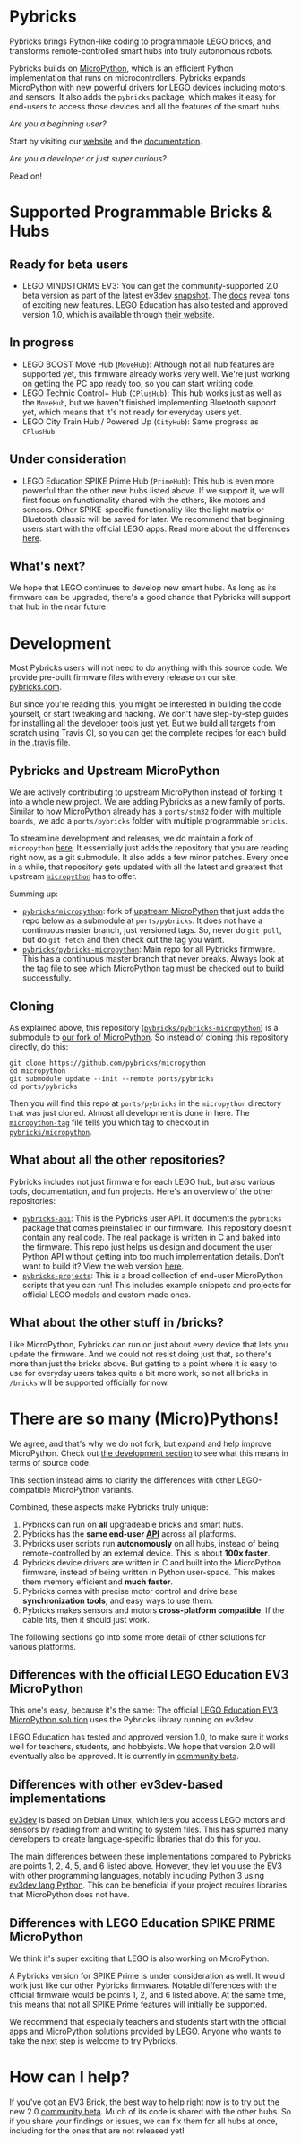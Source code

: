 # Pybricks

Pybricks brings Python-like coding to programmable LEGO bricks, and transforms
remote-controlled smart hubs into truly autonomous robots.

Pybricks builds on [MicroPython][micropython/micropython], which is an efficient
Python implementation that runs on microcontrollers. Pybricks expands
MicroPython with new powerful drivers for LEGO devices
including motors and sensors. It also adds the `pybricks` package, which makes
it easy for end-users to access those devices and all the features of the smart
hubs.

*Are you a beginning user?*

Start by visiting our [website][pybricks.com] and
the [documentation][docs].

*Are you a developer or just super curious?*

Read on!

# Supported Programmable Bricks & Hubs

## Ready for beta users
- LEGO MINDSTORMS EV3: You can get the community-supported 2.0 beta version as
  part of the latest ev3dev [snapshot][ev3dev-snapshot]. The [docs] reveal
  tons of exciting new features. LEGO Education has also
  tested and approved version 1.0, which is available through
  [their website][lego-education-ev3-micropython].

## In progress

- LEGO BOOST Move Hub (`MoveHub`): Although not all hub features are supported
  yet, this firmware already works very well. We're just working on getting the
  PC app ready too, so you can start writing code.
- LEGO Technic Control+ Hub (`CPlusHub`): This hub works just as well as the
 `MoveHub`, but we haven't finished implementing Bluetooth support yet, which
  means that it's not ready for everyday users yet.
- LEGO City Train Hub / Powered Up (`CityHub`): Same progress as `CPlusHub`.

## Under consideration

- LEGO Education SPIKE Prime Hub (`PrimeHub`): This hub is even more powerful
than the other new hubs listed above. If we support it, we will first focus on
functionality shared with the others, like motors and sensors. Other
SPIKE-specific functionality like the light matrix or Bluetooth classic will be
saved for later. We recommend that beginning users start with the official LEGO
apps. Read more about the
differences [here](#differences-with-lego-education-spike-prime-micropython).

## What's next?

We hope that LEGO continues to develop new smart hubs. As long as its firmware
can be upgraded, there's a good chance that Pybricks will support that hub in
the near future.

# Development

Most Pybricks users will not need to do anything with this source code. We
provide pre-built firmware files with every release on
our site, [pybricks.com].

But since you're reading this, you might be interested in building the code
yourself, or start tweaking and hacking. We don't have step-by-step guides
for installing all the developer tools just yet. But we build all targets
from scratch using Travis CI, so you can get the complete recipes for each
build in the [.travis file](.travis.yml).

## Pybricks and Upstream MicroPython

We are actively contributing to upstream MicroPython instead of forking it into
a whole new project. We are adding Pybricks as a new family of ports. Similar
to how MicroPython already has a `ports/stm32` folder with multiple
`boards`, we add a `ports/pybricks` folder with multiple programmable `bricks`.

To streamline development and releases, we do maintain a fork of `micropython`
[here][pybricks/micropython]. It essentially just adds the repository that you
are reading right now, as a git submodule. It also adds a few minor patches.
Every once in a while, that repository gets updated with all the latest and
greatest that upstream [`micropython`][micropython/micropython] has to offer.

Summing up:

- [`pybricks/micropython`][pybricks/micropython]: fork of
  [upstream MicroPython][micropython/micropython] that just adds the repo below
  as a submodule at `ports/pybricks`. It does not have a continuous master
  branch, just versioned tags. So, never do `git pull`, but do `git fetch` and
  then check out the tag you want.
- [`pybricks/pybricks-micropython`][pybricks-micropython]: Main repo for all
  Pybricks firmware. This has a continuous master branch that never breaks.
  Always look at the [tag file](micropython-tag) to see which MicroPython tag
  must be checked out to build successfully.


## Cloning

As explained above, this
repository ([`pybricks/pybricks-micropython`][pybricks-micropython])
is a submodule to [our fork of MicroPython][pybricks/micropython]. So instead
of cloning this repository directly, do this:

    git clone https://github.com/pybricks/micropython
    cd micropython
    git submodule update --init --remote ports/pybricks
    cd ports/pybricks

Then you will find this repo at `ports/pybricks` in the `micropython` directory
that was just cloned. Almost all development is done in here.
The [`micropython-tag`](micropython-tag) file tells you which tag to checkout
in [`pybricks/micropython`][pybricks/micropython].

## What about all the other repositories?
Pybricks includes not just firmware for each LEGO hub, but also various tools,
documentation, and fun projects. Here's an overview of the other repositories:

- [`pybricks-api`][pybricks-api]: This is the Pybricks user API. It documents
  the `pybricks` package that comes preinstalled in our firmware. This
  repository doesn't contain any real code. The real package is written in C
  and baked into the firmware. This repo just helps us design and document the
  user Python API without getting into too much implementation details. Don't
  want to build it? View the web version [here][docs].
- [`pybricks-projects`][pybricks-projects]: This is a broad
  collection of end-user MicroPython scripts that you can run! This includes
  example snippets and projects for official LEGO models and custom made ones.

## What about the other stuff in /bricks?

Like MicroPython, Pybricks can run on just about every device that lets
you update the firmware. And we could not resist doing just that, so there's
more than just the bricks above. But getting to a point where it is easy to
use for everyday users takes quite a bit more work,
so not all bricks in `/bricks` will be supported officially for now.

# There are so many (Micro)Pythons!

We agree, and that's why we do not fork, but expand and help improve
MicroPython. Check out [the development section](#development) to
see what this means in terms of source code.

This section instead aims to clarify the differences with other
LEGO-compatible MicroPython variants.

Combined, these aspects make Pybricks truly unique:

1. Pybricks can run on **all** upgradeable bricks and smart hubs.
2. Pybricks has the **same end-user [API][docs]** across all platforms.
3. Pybricks user scripts run **autonomously** on all hubs, instead of being
  remote-controlled by an external device. This is about **100x faster**.
4. Pybricks device drivers are written in C and built into the MicroPython
  firmware, instead of being written in Python user-space. This makes them
  memory efficient and **much faster**.
5. Pybricks comes with precise motor control and drive base **synchronization
  tools**, and easy ways to use them.
6. Pybricks makes sensors and motors **cross-platform compatible**. If the
   cable fits, then it should just work.

The following sections go into some more detail of other solutions for various
platforms.

## Differences with the official LEGO Education EV3 MicroPython

This one's easy, because it's the same: The official
[LEGO Education EV3 MicroPython solution][lego-education-ev3-micropython]
uses the Pybricks library running on ev3dev.

LEGO Education has tested and approved version 1.0, to make sure it works well
for teachers, students, and hobbyists. We hope that version 2.0 will eventually
also be approved. It is currently in [community beta](#ready-for-beta-users).

## Differences with other ev3dev-based implementations

[ev3dev][ev3dev.org] is based on Debian Linux, which lets you access LEGO
motors and sensors by reading from and writing to system files. This has
spurred many developers to create language-specific libraries that do this for
you.

The main differences between these implementations compared to Pybricks are
points 1, 2, 4, 5, and 6 listed above. However, they let you use the
EV3 with other programming languages, notably including Python 3
using [ev3dev lang Python][ev3dev-lang]. This can be beneficial if your
project requires libraries that MicroPython does not have.

## Differences with LEGO Education SPIKE PRIME MicroPython

We think it's super exciting that LEGO is also working on MicroPython.

A Pybricks version for SPIKE Prime is under consideration as well. It would
work just like our other Pybricks firmwares. Notable differences with the
official firmware would be points 1, 2, and 6 listed above. At the same time,
this means that not all SPIKE Prime features will initially be supported.

We recommend that especially teachers and students start with the official apps
and MicroPython solutions provided by LEGO. Anyone who wants to take the next
step is welcome to try Pybricks.

# How can I help?
If you've got an EV3 Brick, the best way to help right now is to try out the
new 2.0 [community beta](#ready-for-beta-users). Much of its code is shared
with the other hubs. So if you share your findings or issues, we can fix them
for all hubs at once, including for the ones that are not released yet!

[pybricks-micropython]: https://github.com/pybricks/pybricks-micropython
[pybricks/micropython]: https://github.com/pybricks/micropython

[pybricks-api]: https://github.com/pybricks/pybricks-api
[pybricks-projects]: https://github.com/pybricks/pybricks-api

[micropython/micropython]: https://github.com/micropython/micropython

[pybricks.com]: https://pybricks.com
[docs]: https://docs.pybricks.com

[ev3dev-snapshot]: https://oss.jfrog.org/list/oss-snapshot-local/org/ev3dev/brickstrap/

[ev3dev.org]: https://www.ev3dev.org/
[ev3dev-lang]: https://github.com/ev3dev/ev3dev-lang-python

[lego-education-ev3-micropython]: https://education.lego.com/en-us/support/mindstorms-ev3/python-for-ev3

